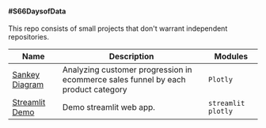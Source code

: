 #### #S66DaysofData
This repo consists of small projects that don't warrant independent repositories.


|**Name**|**Description**|**Modules**|
|---|---|---|
|[Sankey Diagram](https://github.com/diana-kungu/66DaysofData/tree/main/Sankey-%20Plotly)|Analyzing customer progression in ecommerce sales funnel by each product category |`Plotly`|
|[Streamlit Demo]()|Demo streamlit web app.|`streamlit` `plotly`|